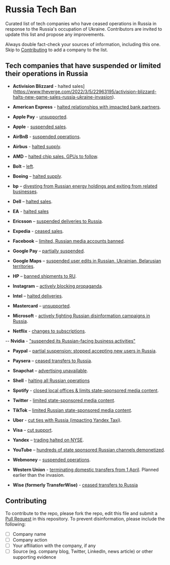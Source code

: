 # Russia Tech Ban

Curated list of tech companies who have ceased operations in Russia in response to the Russia's occupation of Ukraine. Contributors are invited to update this list and propose any improvements.

Always double fact-check your sources of information, including this one. Skip to [Contributing](#contributing) to add a company to the list.

## Tech companies that have suspended or limited their operations in Russia

- **Activision Blizzard** - halted sales](https://www.theverge.com/2022/3/5/22963195/activision-blizzard-halts-new-game-sales-russia-ukraine-invasion).

- **American Express** - [halted relationships with impacted bank partners](https://about.americanexpress.com/all-news/news-details/2022/American-Express-Response-to-the-Ukraine-Crisis/).

- **Apple Pay** - [unsupported](https://www.imore.com/apple-confirms-apple-pay-no-longer-supported-russian-bank).

- **Apple** - [suspended sales](https://www.cnet.com/news/apple-stops-selling-products-in-russia-limits-app-store-apple-pay-and-maps/).

- **AirBnB** - [suspended operations](https://www.cnbc.com/2022/03/04/airbnb-is-suspending-all-operations-in-russia-and-belarus-.html).

- **Airbus** - [halted supply](https://www.theguardian.com/business/2022/mar/02/airbus-and-boeing-to-halt-supply-of-aircraft-parts-to-russian-airlines).

- **AMD** – [halted chip sales. GPUs to follow](https://appleinsider.com/articles/22/02/28/tsmc-intel-amd-halt-shipments-to-russia-as-part-of-us-sanctions).

- **Bolt** – [left](https://www.politico.eu/article/uber-bolt-cut-ties-with-russian-companies/).

- **Boeing** – [halted supply](https://www.theguardian.com/business/2022/mar/02/airbus-and-boeing-to-halt-supply-of-aircraft-parts-to-russian-airlines).

- **bp** – [divesting from Russian energy holdings and exiting from related businesses](https://www.bp.com/en/global/corporate/news-and-insights/press-releases/bp-to-exit-rosneft-shareholding.html).

- **Dell** – [halted sales](https://www.forbes.com/sites/marisadellatto/2022/03/02/google-dell-ford-and-apple-heres-the-growing-list-of-companies-cutting-ties-with-russia-over-invasion/?sh=5ad8414c53d1).

- **EA** - [halted sales](https://www.theverge.com/2022/3/4/22961673/ea-halting-sales-games-content-currency-russia-belarus)

- **Ericsson** – [suspended deliveries to Russia](https://www.reuters.com/article/ukraine-crisis-ericsson/ericsson-suspends-deliveries-to-russia-internal-memo-idUSZ8N2TF003).

- **Expedia** - [ceased sales](https://skift.com/2022/03/02/expedia-an-online-travel-standout-ceasing-to-offer-russia-travel/).

- **Facebook** – [limited, Russian media accounts banned](https://www.forbes.com/sites/marisadellatto/2022/03/02/google-dell-ford-and-apple-heres-the-growing-list-of-companies-cutting-ties-with-russia-over-invasion/?sh=5ad8414c53d1).

- **Google Pay** – [partially suspended](https://thelogicalindian.com/trending/russia-sanctions-expelled-fifa-apple-google-pay-34199).

- **Google Maps** – [suspended user edits in Russian, Ukrainian, Belarusian territories](https://www.engadget.com/google-pauses-user-submissions-maps-ukraine-102006564.html).

- **HP** – [banned shipments to RU](https://www.crn.com/news/hp-hits-russia-with-u-s-backed-shipment-ban).

- **Instagram** – [actively blocking propaganda](https://www.theguardian.com/technology/2022/feb/28/facebook-takes-down-disinformation-network-targeting-ukraine-meta-instagram).

- **Intel** – [halted deliveries](https://appleinsider.com/articles/22/02/28/tsmc-intel-amd-halt-shipments-to-russia-as-part-of-us-sanctions).

- **Mastercard** – [unsupported](https://www.forbes.com/sites/roberthart/2022/03/01/visa-mastercard-suspend-services-to-russian-banks-hit-by-sanctions/?sh=67aa193777d5).

- **Microsoft** - [actively fighting Russian disinformation campaigns in Russia](https://blogs.microsoft.com/on-the-issues/2022/02/28/ukraine-russia-digital-war-cyberattacks/).

- **Netflix** - [changes to subscriptions](https://www.forbes.com/sites/marisadellatto/2022/03/02/google-dell-ford-and-apple-heres-the-growing-list-of-companies-cutting-ties-with-russia-over-invasion/?sh=5ad8414c53d1).

-- **Nvidia** - ["suspended its Russian-facing business activities"](https://www.tomshardware.com/news/nvidia-is-the-latest-tech-titan-to-suspend-its-russia-business)

- **Paypal** – [partial suspension: stopped accepting new users in Russia](https://www.reuters.com/technology/paypal-stops-accepting-new-users-russia-2022-03-02/).

- **Paysera** – [ceased transfers to Russia](https://www.electronicpaymentsinternational.com/news/paysera-wise-russia-ukraine/).

- **Snapchat** – [advertising unavailable](https://www.forbes.com/sites/marisadellatto/2022/03/02/google-dell-ford-and-apple-heres-the-growing-list-of-companies-cutting-ties-with-russia-over-invasion/?sh=5ad8414c53d1).

- **Shell** - [halting all Russian operations](https://www.reuters.com/business/energy/shell-exit-russia-operations-after-ukraine-invasion-2022-02-28/)

- **Spotify** - [closed local offices & limits state-sponsored media content](https://www.reuters.com/technology/spotify-closes-its-office-russia-response-attack-ukraine-2022-03-02/).

- **Twitter** - [limited state-sponsored media content](https://www.forbes.com/sites/marisadellatto/2022/03/02/google-dell-ford-and-apple-heres-the-growing-list-of-companies-cutting-ties-with-russia-over-invasion/?sh=5ad8414c53d1).

- **TikTok** – [limited Russian state-sponsored media content](https://www.washingtonpost.com/technology/2022/02/28/facebook-ukraine-russian-disinformation/).

- **Uber** - [cut ties with Russia (impacting Yandex Taxi)](https://www.nytimes.com/2022/02/28/business/russia-uber-yandex-taxi.html).

- **Visa** – [cut support](https://www.forbes.com/sites/roberthart/2022/03/01/visa-mastercard-suspend-services-to-russian-banks-hit-by-sanctions/?sh=67aa193777d5).

- **Yandex** – [trading halted on NYSE](https://www.datacenterdynamics.com/en/news/nyse-and-nasdaq-halt-trading-of-russian-firms-including-yandex-and-mts/).

- **YouTube** – [hundreds of state sponsored Russian channels demonetized](https://www.forbes.com/sites/marisadellatto/2022/03/02/google-dell-ford-and-apple-heres-the-growing-list-of-companies-cutting-ties-with-russia-over-invasion/?sh=5ad8414c53d1).

- **Webmoney** – [suspended operations](https://tass.com/economy/1401755).

- **Western Union** - [terminating domestic transfers from 1 April](https://www.reuters.com/article/russia-westernunion-idUSKBN2KC1EX). Planned earlier than the invasion.

- **Wise (formerly TransferWise)** - [ceased transfers to Russia](https://www.electronicpaymentsinternational.com/news/paysera-wise-russia-ukraine/)


## Contributing

To contribute to the repo, please fork the repo, edit this file and submit a [Pull Request](https://github.com/elenalape/russia-tech-ban/pulls) in this repository. To prevent disinformation, please include the following:

- [ ] Company name
- [ ] Company action
- [ ] Your affiliation with the company, if any
- [ ] Source (eg. company blog, Twitter, LinkedIn, news article) or other supporting evidence

